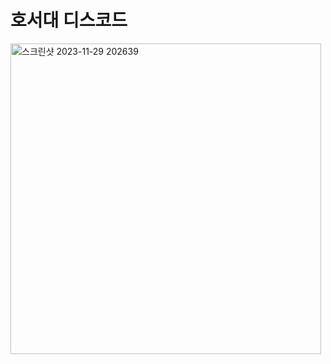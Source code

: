 # 호서대 디스코드 
<img width="497" alt="스크린샷 2023-11-29 202639" src="https://github.com/jindata1/Capstone-Design/assets/106302770/2c5ff45c-6972-4d67-9ed6-85d6c65ff9c1">
